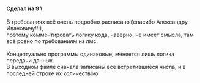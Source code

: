 #### Сделал на 9 \
В требованиях всё очень подробно расписано (спасибо Александру Ивановичу!!!), \
поэтому комментировать логику кода, наверно, не имеет смысла, там всё ровно по требованиям из лмс. \
\
Концептуально программы одинаковые, меняется лишь логика передачи данных. \
В выходном файле сначала записаны все встретившиеся числа, и в последней строке их количествою
